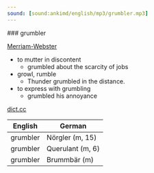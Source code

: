 ```yaml
---
sound: [sound:ankimd/english/mp3/grumbler.mp3]
---
```


\### grumbler

[Merriam-Webster](https://www.merriam-webster.com/dictionary/grumbler)

- to mutter in discontent
    - grumbled about the scarcity of jobs
- growl, rumble
    - Thunder grumbled in the distance.
- to express with grumbling
    - grumbled his annoyance

[dict.cc](https://www.dict.cc/grumbler)

| English        | German       |
| -------------- | ------------ |
| grumbler | Nörgler (m, 15) |
| grumbler | Querulant (m, 6) |
| grumbler | Brummbär (m) |
